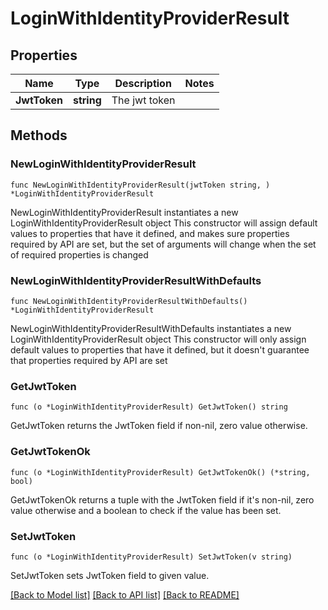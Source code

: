 # LoginWithIdentityProviderResult

## Properties

Name | Type | Description | Notes
------------ | ------------- | ------------- | -------------
**JwtToken** | **string** | The jwt token | 

## Methods

### NewLoginWithIdentityProviderResult

`func NewLoginWithIdentityProviderResult(jwtToken string, ) *LoginWithIdentityProviderResult`

NewLoginWithIdentityProviderResult instantiates a new LoginWithIdentityProviderResult object
This constructor will assign default values to properties that have it defined,
and makes sure properties required by API are set, but the set of arguments
will change when the set of required properties is changed

### NewLoginWithIdentityProviderResultWithDefaults

`func NewLoginWithIdentityProviderResultWithDefaults() *LoginWithIdentityProviderResult`

NewLoginWithIdentityProviderResultWithDefaults instantiates a new LoginWithIdentityProviderResult object
This constructor will only assign default values to properties that have it defined,
but it doesn't guarantee that properties required by API are set

### GetJwtToken

`func (o *LoginWithIdentityProviderResult) GetJwtToken() string`

GetJwtToken returns the JwtToken field if non-nil, zero value otherwise.

### GetJwtTokenOk

`func (o *LoginWithIdentityProviderResult) GetJwtTokenOk() (*string, bool)`

GetJwtTokenOk returns a tuple with the JwtToken field if it's non-nil, zero value otherwise
and a boolean to check if the value has been set.

### SetJwtToken

`func (o *LoginWithIdentityProviderResult) SetJwtToken(v string)`

SetJwtToken sets JwtToken field to given value.



[[Back to Model list]](../README.md#documentation-for-models) [[Back to API list]](../README.md#documentation-for-api-endpoints) [[Back to README]](../README.md)


